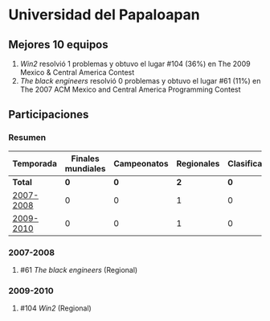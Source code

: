 ---
---

# Universidad del Papaloapan

## Mejores 10 equipos

1. _Win2_ resolvió 1 problemas y obtuvo el lugar #104 (36%) en The 2009 Mexico & Central America Contest
1. _The black engineers_ resolvió 0 problemas y obtuvo el lugar #61 (11%) en The 2007 ACM Mexico and Central America Programming Contest

## Participaciones

### Resumen

| Temporada | Finales mundiales | Campeonatos | Regionales | Clasificatorios | Equipos |
| --- | --- | --- | --- | --- | --- |
| **Total** | **0** | **0** | **2** | **0** | **2** |
| [2007-2008](#2007-2008) | 0 | 0 | 1 | 0 | 1 |
| [2009-2010](#2009-2010) | 0 | 0 | 1 | 0 | 1 |

### 2007-2008

1. #61 _The black engineers_ (Regional)

### 2009-2010

1. #104 _Win2_ (Regional)




